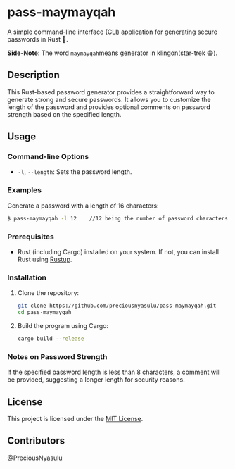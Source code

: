 # pass-maymayqah

A simple command-line interface (CLI) application for generating secure passwords in Rust 🦀.

**Side-Note**: The word `maymayqah`means generator in klingon(star-trek 😁).

## Description

This Rust-based password generator provides a straightforward way to generate strong and secure passwords. It allows you to customize the length of the password and provides optional comments on password strength based on the specified length.

## Usage
### Command-line Options

- `-l`, `--length`: Sets the password length.

### Examples

Generate a password with a length of 16 characters:
```bash
$ pass-maymayqah -l 12    //12 being the number of password characters
```

### Prerequisites

- Rust (including Cargo) installed on your system. If not, you can install Rust using [Rustup](https://www.rust-lang.org/tools/install).

### Installation

1. Clone the repository:

   ```bash
   git clone https://github.com/preciousnyasulu/pass-maymayqah.git
   cd pass-maymayqah
   ```

2. Build the program using Cargo:

   ```bash
   cargo build --release
   ```


### Notes on Password Strength

If the specified password length is less than 8 characters, a comment will be provided, suggesting a longer length for security reasons.

## License

This project is licensed under the [MIT License](LICENSE).

## Contributors
@PreciousNyasulu